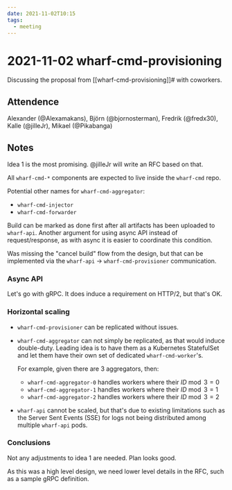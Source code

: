 ```yaml
---
date: 2021-11-02T10:15
tags:
  - meeting
---
```


# 2021-11-02 wharf-cmd-provisioning

Discussing the proposal from [[wharf-cmd-provisioning]]# with coworkers.

## Attendence

Alexander (@Alexamakans),
Björn (@bjornosterman),
Fredrik (@fredx30),
Kalle (@jilleJr),
Mikael (@Pikabanga)

## Notes

Idea 1 is the most promising. @jilleJr will write an RFC based on that.

All `wharf-cmd-*` components are expected to live inside the `wharf-cmd` repo.

Potential other names for `wharf-cmd-aggregator`:

- `wharf-cmd-injector`
- `wharf-cmd-forwarder`

Build can be marked as done first after all artifacts has been uploaded to
`wharf-api`. Another argument for using async API instead of request/response,
as with async it is easier to coordinate this condition.

Was missing the "cancel build" flow from the design, but that can be implemented
via the `wharf-api` &rarr; `wharf-cmd-provisioner` communication.

### Async API

Let's go with gRPC. It does induce a requirement on HTTP/2, but that's OK.

### Horizontal scaling

- `wharf-cmd-provisioner` can be replicated without issues.

- `wharf-cmd-aggregator` can not simply be replicated, as that would induce
  double-duty. Leading idea is to have them as a Kubernetes StatefulSet and let
  them have their own set of dedicated `wharf-cmd-worker`'s.
  
  For example, given there are 3 aggregators, then:
  
  - `wharf-cmd-aggregator-0` handles workers where their $ID \bmod 3 = 0$
  - `wharf-cmd-aggregator-1` handles workers where their $ID \bmod 3 = 1$
  - `wharf-cmd-aggregator-2` handles workers where their $ID \bmod 3 = 2$

- `wharf-api` cannot be scaled, but that's due to existing limitations such as
  the Server Sent Events (SSE) for logs not being distributed among multiple
  `wharf-api` pods.

### Conclusions

Not any adjustments to idea 1 are needed. Plan looks good.

As this was a high level design, we need lower level details in the RFC, such as
a sample gRPC definition.
